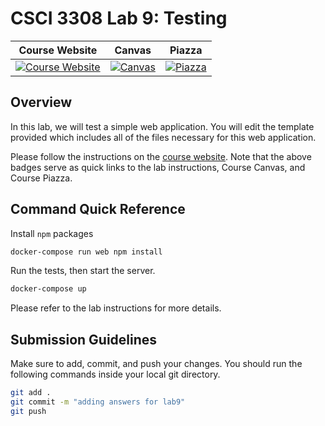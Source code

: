 # CSCI 3308 Lab 9: Testing

| Course Website | Canvas | Piazza  |
| :------------: | :----: | :-----: |
| [![Course Website](https://img.shields.io/badge/Labs-Lab9-0A4D99)](https://cuboulder-csci-3308.herokuapp.com/Labs/lab9_webservices_test/index.html) | [![Canvas](https://img.shields.io/badge/Canvas-CSCI3308-CFB87C)](https://canvas.colorado.edu/courses/75464) | [![Piazza](https://img.shields.io/badge/-Piazza-3e7aab)](https://piazza.com/class/ksjjmkg29n8dv)


## Overview

In this lab, we will test a simple web application. You will edit the template provided which includes all of the files necessary for this web application. 

Please follow the instructions on the [course website](https://cuboulder-csci-3308.herokuapp.com/Labs/lab9_webservices_test/index.html). Note that the above badges serve as quick links to the lab instructions, Course Canvas, and Course Piazza. 

## Command Quick Reference
Install `npm` packages
```bash
docker-compose run web npm install
```

Run the tests, then start the server.
```bash
docker-compose up
```

Please refer to the lab instructions for more details. 

## Submission Guidelines
Make sure to add, commit, and push your changes. You should run the following commands inside your local git directory. 

```bash
git add .
git commit -m "adding answers for lab9"
git push
```
